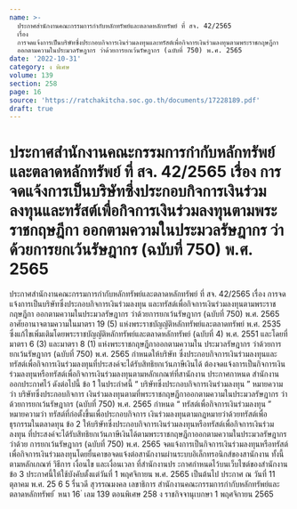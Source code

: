 ```yaml
---
name: >-
  ประกาศสำนักงานคณะกรรมการกำกับหลักทรัพย์และตลาดหลักทรัพย์ ที่ สจ. 42/2565
  เรื่อง
  การจดแจ้งการเป็นบริษัทซึ่งประกอบกิจการเงินร่วมลงทุนและทรัสต์เพื่อกิจการเงินร่วมลงทุนตามพระราชกฤษฎีกา
  ออกตามความในประมวลรัษฎากร ว่าด้วยการยกเว้นรัษฎากร (ฉบับที่ 750) พ.ศ. 2565
date: '2022-10-31'
category: ง พิเศษ
volume: 139
section: 258
page: 16
source: 'https://ratchakitcha.soc.go.th/documents/17228189.pdf'
draft: true
---
```


# ประกาศสำนักงานคณะกรรมการกำกับหลักทรัพย์และตลาดหลักทรัพย์ ที่ สจ. 42/2565 เรื่อง การจดแจ้งการเป็นบริษัทซึ่งประกอบกิจการเงินร่วมลงทุนและทรัสต์เพื่อกิจการเงินร่วมลงทุนตามพระราชกฤษฎีกา ออกตามความในประมวลรัษฎากร ว่าด้วยการยกเว้นรัษฎากร (ฉบับที่ 750) พ.ศ. 2565

ประกาศสำนักงานคณะกรรมการกำกับหลักทรัพย์และตลาดหลักทรัพย์ ที่ สจ. 42/2565 เรื่อง การจดแจ้งการเป็นบริษัทซึ่งประกอบกิจการเงินร่วมลงทุน และทรัสต์เพื่อกิจการเงินร่วมลงทุนตามพระราชกฤษฎีกา ออกตามความในประมวลรัษฎากร ว่าด้วยการยกเว้นรัษฎากร (ฉบับที่ 750) พ.ศ. 2565 อาศัยอานาจตามความในมาตรา 19 (5) แห่งพระราชบัญญัติหลักทรัพย์และตลาดทรัพย์ พ.ศ. 2535 ซึ่งแก้ไขเพิ่มเติมโดยพระราชบัญญัติหลักทรัพย์และตลาดหลักทรัพย์ (ฉบับที่ 4) พ.ศ. 2551 และโดยที่มาตรา 6 (3) และมาตรา 8 (1) แห่งพระราชกฤษฎีกาออกตามความใน ประมวลรัษฎากร ว่าด้วยการยกเว้นรัษฎากร (ฉบับที่ 750) พ.ศ. 2565 กำหนดให้บริษัท ซึ่งประกอบกิจการเงินร่วมลงทุนและทรัสต์เพื่อกิจการเงินร่วมลงทุนที่ประสงค์จะได้รับสิทธิยกเว้นภาษีเงินได้ ต้องจดแจ้งการเป็นกิจการเงินร่วมลงทุนหรือทรัสต์เพื่อกิจการเงินร่วมลงทุนตามหลักเกณฑ์ที่สานักงาน ประกาศกาหนด สำนักงานออกประกาศไว้ ดังต่อไปนี้ ข้อ 1 ในประกำศนี้ “ บริษัทซึ่งประกอบกิจการเงินร่วมลงทุน ” หมายความว่า บริษัทซึ่งประกอบกิจการ เงินร่วมลงทุนตามที่พระราชกฤษฎีกาออกตามความในประมวลรัษฎากร ว่าด้วยการยกเว้นรัษฎากร (ฉบับที่ 750) พ.ศ. 2565 กำหนด “ ทรัสต์เพื่อกิจการเงินร่วมลงทุน ” หมายความว่า ทรัสต์ที่ก่อตั้งขึ้นเพื่อประกอบกิจการ เงินร่วมลงทุนตามกฎหมายว่าด้วยทรัสต์เพื่อธุรกรรมในตลาดทุน ข้อ 2 ให้บริษัทซึ่งประกอบกิจการเงินร่วมลงทุนหรือทรัสต์เพื่อกิจการเงินร่วมลงทุน ที่ประสงค์จะได้รับสิทธิยกเว้นภาษีเงินได้ตามพระราชกฤษฎีกาออกตามความในประมวลรัษฎากร ว่าด้วย การยกเว้นรัษฎากร (ฉบับที่ 750) พ.ศ. 2565 จดแจ้งการเป็นกิจการเงินร่วมลงทุนหรือทรัสต์ เพื่อกิจการเงินร่วมลงทุนโดยยื่นคาขอจดแจ้งต่อสานักงานผ่านระบบอิเล็กทรอนิกส์ของสานักงาน ทั้งนี้ ตามหลักเกณฑ์ วิธีการ เงื่อนไข และเงื่อนเวลา ที่สำนักงานปร ะกาศกำหนดไว้บนเว็บไซต์ของสำนักงาน ข้อ 3 ประกาศนี้ให้ใช้บังคับตั้งแต่วันที่ 1 พฤศจิกายน พ.ศ. 2565 เป็นต้นไป ประกาศ ณ วันที่ 11 ตุลาคม พ.ศ. 25 6 5 รื่นวดี สุวรรณมงคล เลขาธิการ สำนักงานคณะกรรมการกำกับหลักทรัพย์และตลาดหลักทรัพย์ ้ หนา 16 ่ เลม 139 ตอนพิเศษ 258 ง ราชกิจจานุเบกษา 1 พฤศจิกายน 2565
